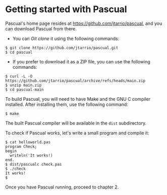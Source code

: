 # Getting started with Pascual

Pascual's home page resides at https://github.com/jtarrio/pascual, and you can download Pascual from there.

* You can _Git clone_ it using the following commands:
```
$ git clone https://github.com/jtarrio/pascual.git
$ cd pascual
```

* If you prefer to download it as a ZIP file, you can use the following commands:
```
$ curl -L -O https://github.com/jtarrio/pascual/archive/refs/heads/main.zip
$ unzip main.zip
$ cd pascual-main
```

To build Pascual, you will need to have Make and the GNU C compiler installed. After installing them, use the following command:
```
$ make
```
The built Pascual compiler will be available in the `dist` subdirectory.

To check if Pascual works, let's write a small program and compile it:
```
$ cat helloworld.pas
program Check;
begin
  writeln('It works!)
end.
$ dist/pascualc check.pas
$ ./check
It works!
$
```

Once you have Pascual running, proceed to chapter 2.
